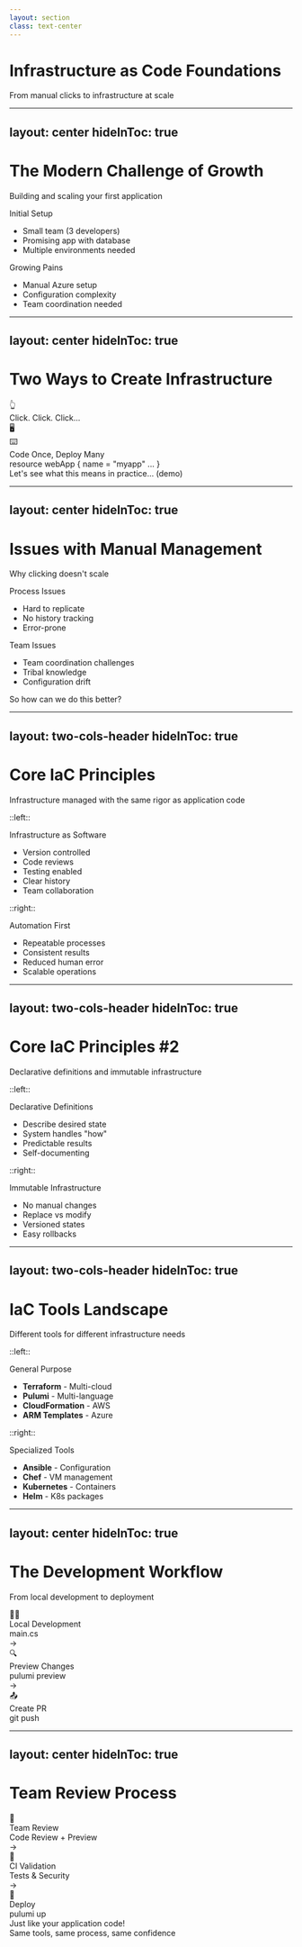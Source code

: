 ```yaml
---
layout: section
class: text-center
---
```


# Infrastructure as Code Foundations

<div class="opacity-80 italic mb-4">
From manual clicks to infrastructure at scale
</div>

<!--
# Speaker Notes

Setup:
- Bridge from history to solutions
- Frame the fundamental challenge
- Connect to their experiences

Key Points:
- Manual ways don't scale
- Teams need better tools
- Common patterns emerge

Questions/Engagement:
- "How do you handle infrastructure now?"
- "What problems do you face?"

Next:
- Show traditional approach first
-->

---
layout: center
hideInToc: true
---

# The Modern Challenge of Growth
Building and scaling your first application

<div class="flex gap-12">
  <div v-click class="challenge-box">
    <div class="text-xl mb-2">Initial Setup</div>
    <ul>
      <li>Small team (3 developers)</li>
      <li>Promising app with database</li>
      <li>Multiple environments needed</li>
    </ul>
  </div>

  <div v-click class="challenge-box">
    <div class="text-xl mb-2">Growing Pains</div>
    <ul>
      <li>Manual Azure setup</li>
      <li>Configuration complexity</li>
      <li>Team coordination needed</li>
    </ul>
  </div>
</div>

<style>
.challenge-box {
  @apply p-4 rounded bg-gray-100 bg-opacity-10;
}
</style>

<!--
# Speaker Notes

Setup:
- Realistic scenario they'll face
- Common startup journey
- Growing pains are normal

Key Points:
- Small team, big ambitions
- Manual processes break down
- Need for automation appears

Questions/Engagement:
- "Seen these challenges?"
- "How would you solve them?"

Next:
- Look at two possible approaches
-->

---
layout: center
hideInToc: true
---

# Two Ways to Create Infrastructure

<div class="flex justify-center gap-16">
  <div v-click class="flex flex-col items-center">
    <div class="text-4xl mb-4">👆</div>
    <div class="text-xl font-bold mb-4">Click. Click. Click...</div>
    <div class="text-6xl">
      🖥️
    </div>
  </div>

  <div v-click class="flex flex-col items-center">
    <div class="text-4xl mb-4">⌨️</div>
    <div class="text-xl font-bold mb-4">Code Once, Deploy Many</div>
    <div class="font-mono bg-gray-800 rounded p-4 text-sm">
      resource webApp {
        name = "myapp"
        ...
      }
    </div>
  </div>
</div>

<div v-click class="mt-12 text-center text-xl">
  Let's see what this means in practice...
  (demo)
</div>

<!--
# Speaker Notes

Setup:
- Contrast traditional vs modern
- Both achieve same result
- Different long-term impacts

Key Points:
- Clicking: Fast start, hard to scale
- Code: Initial investment, long-term gain
- Both valid in different contexts

Questions/Engagement:
- "Which have you tried?"
- "What were the results?"

Demo plan:
1. "Let me show you the traditional way first..."
2. Open Azure Portal
3. Start creating a web app
4. Point out:
   - Many clicks needed
   - Many decisions to make
   - Easy to miss steps
   - Hard to document
   - Even harder to repeat exactly

Questions to ask:
- "How would you document all these steps?"
- "How would you share this with your team?"
- "What happens when you need 10 of these?"
-->

---
layout: center
hideInToc: true
---

# Issues with Manual Management
Why clicking doesn't scale

<div class="grid grid-cols-2 gap-8 mt-8">
  <div v-click class="issue-box">
    <div class="text-xl mb-2">Process Issues</div>
    <ul>
      <li>Hard to replicate</li>
      <li>No history tracking</li>
      <li>Error-prone</li>
    </ul>
  </div>

  <div v-click class="issue-box">
    <div class="text-xl mb-2">Team Issues</div>
    <ul>
      <li>Team coordination challenges</li>
      <li>Tribal knowledge</li>
      <li>Configuration drift</li>
    </ul>
  </div>
</div>

<div v-click class="mt-12 text-center text-xl bg-blue-500 bg-opacity-10 p-4 rounded">
  So how can we do this better?
</div>

<style>
.issue-box {
  @apply p-4 rounded bg-gray-100 bg-opacity-10;
}
</style>

<!--
# Speaker Notes

Setup:
- Real problems from experience
- Not theoretical issues
- Every team faces these

Key Points:
- Process issues compound
- Team issues multiply
- Documentation always lags
- Changes become risky

Questions/Engagement:
- "Which issues resonate most?"
- "How do you handle these now?"

Next:
- Introduce better approaches
-->

---
layout: two-cols-header
hideInToc: true
---

# Core IaC Principles
Infrastructure managed with the same rigor as application code

::left::

<div v-click class="principle-box">
  <div class="text-xl mb-2">Infrastructure as Software</div>
  <ul>
    <li>Version controlled</li>
    <li>Code reviews</li>
    <li>Testing enabled</li>
    <li>Clear history</li>
    <li>Team collaboration</li>
  </ul>
</div>

::right::

<div v-click class="principle-box">
  <div class="text-xl mb-2">Automation First</div>
  <ul>
    <li>Repeatable processes</li>
    <li>Consistent results</li>
    <li>Reduced human error</li>
    <li>Scalable operations</li>
  </ul>
</div>

<style>
.principle-box {
  @apply p-4 rounded bg-gray-100 bg-opacity-10;
}
</style>

<!--
# Speaker Notes

Setup:
- Connect to their software practices
- Same rigor as application code
- Proven software principles

Key Points:
- Version control for infrastructure
- Automation removes human error
- Review process for changes

Questions/Engagement:
- "Which principle seems most valuable?"
- "What challenges do you see?"

Next:
- More principles to consider
-->

---
layout: two-cols-header
hideInToc: true
---

# Core IaC Principles #2
Declarative definitions and immutable infrastructure

::left::

<div v-click class="principle-box">
  <div class="text-xl mb-2">Declarative Definitions</div>
  <ul>
    <li>Describe desired state</li>
    <li>System handles "how"</li>
    <li>Predictable results</li>
    <li>Self-documenting</li>
  </ul>
</div>

::right::

<div v-click class="principle-box">
  <div class="text-xl mb-2">Immutable Infrastructure</div>
  <ul>
    <li>No manual changes</li>
    <li>Replace vs modify</li>
    <li>Versioned states</li>
    <li>Easy rollbacks</li>
  </ul>
</div>

<style>
.principle-box {
  @apply p-4 rounded bg-gray-100 bg-opacity-10;
}
</style>

<!--
# Speaker Notes

Setup:
- These build on previous principles
- More focused on operations
- Different way of thinking

Key Points:
- Describe what, not how
- Don't modify, replace
- State-driven approach

Questions/Engagement:
- "How is this different from scripting?"
- "Where might this help?"

Next:
- Look at available tools
-->

---
layout: two-cols-header
hideInToc: true
---

# IaC Tools Landscape
Different tools for different infrastructure needs

::left::

<div v-click class="tool-box">
  <div class="text-xl mb-2">General Purpose</div>
  <ul>
    <li><strong>Terraform</strong> - Multi-cloud</li>
    <li><strong>Pulumi</strong> - Multi-language</li>
    <li><strong>CloudFormation</strong> - AWS</li>
    <li><strong>ARM Templates</strong> - Azure</li>
  </ul>
</div>

::right::

<div v-click class="tool-box">
  <div class="text-xl mb-2">Specialized Tools</div>
  <ul>
    <li><strong>Ansible</strong> - Configuration</li>
    <li><strong>Chef</strong> - VM management</li>
    <li><strong>Kubernetes</strong> - Containers</li>
    <li><strong>Helm</strong> - K8s packages</li>
  </ul>
</div>

<style>
.tool-box {
  @apply p-4 rounded bg-gray-100 bg-opacity-10;
}
</style>

<!--
# Speaker Notes

Setup:
- Many tools solve different problems
- No single perfect solution
- Choose based on needs

Key Points:
- General vs specialized
- Multi-cloud vs single cloud
- Configuration vs provisioning
- We'll focus on Pulumi because:
  * Real programming languages
  * Strong typing
  * Familiar development experience

Questions/Engagement:
- "Used any of these?"
- "Which would fit your needs?"
- "Seen them in internships/jobs?"

Next:
- Focus on development workflow
-->

---
layout: center
hideInToc: true
---

# The Development Workflow
From local development to deployment

<div class="workflow">
  <div v-click class="step">
    <div class="icon">👩‍💻</div>
    <div class="text">Local Development</div>
    <div class="code-box">
      main.cs
    </div>
  </div>

  <div v-click class="arrow">→</div>

  <div v-click class="step">
    <div class="icon">🔍</div>
    <div class="text">Preview Changes</div>
    <div class="detail">pulumi preview</div>
  </div>

  <div v-click class="arrow">→</div>

  <div v-click class="step">
    <div class="icon">📤</div>
    <div class="text">Create PR</div>
    <div class="detail">git push</div>
  </div>
</div>

<style>
.workflow {
  @apply flex items-center justify-center gap-8 mt-12;
}
.step {
  @apply flex flex-col items-center;
}
.icon {
  @apply text-4xl mb-4;
}
.text {
  @apply text-xl font-bold;
}
.detail {
  @apply text-sm opacity-75 mt-2;
}
.arrow {
  @apply text-2xl text-blue-400;
}
.code-box {
  @apply font-mono text-sm bg-gray-800 rounded p-2 mt-2;
}
</style>

<!--
# Speaker Notes

Setup:
- Similar to app development
- Familiar git workflow
- Focus on safety

Key Points:
- Local development first
- Preview before pushing
- Standard PR process

Questions/Engagement:
- "Familiar workflow?"
- "What would you verify?"

Next:
- See team review process
-->

---
layout: center
hideInToc: true
---

# Team Review Process

<div class="workflow">
  <div v-click class="step">
    <div class="icon">👥</div>
    <div class="text">Team Review</div>
    <div class="detail">Code Review + Preview</div>
  </div>

  <div v-click class="arrow">→</div>

  <div v-click class="step">
    <div class="icon">🤖</div>
    <div class="text">CI Validation</div>
    <div class="detail">Tests & Security</div>
  </div>

  <div v-click class="arrow">→</div>

  <div v-click class="step">
    <div class="icon">🚀</div>
    <div class="text">Deploy</div>
    <div class="detail">pulumi up</div>
  </div>
</div>

<div v-click class="mt-12 text-center">
  <div class="text-xl mb-2">Just like your application code!</div>
  <div class="text-sm opacity-75">Same tools, same process, same confidence</div>
</div>

<style>
.workflow {
  @apply flex items-center justify-center gap-8 mt-12;
}
.step {
  @apply flex flex-col items-center;
}
.icon {
  @apply text-4xl mb-4;
}
.text {
  @apply text-xl font-bold;
}
.detail {
  @apply text-sm opacity-75 mt-2;
}
.arrow {
  @apply text-2xl text-blue-400;
}
</style>

<!--
# Speaker Notes

Setup:
- Infrastructure changes need review
- Same rigor as code review
- Team involvement important

Key Points:
- Multiple eyes on changes
- Automated validation
- Clear deployment process

Questions/Engagement:
- "How do you review changes now?"
- "What would you check?"

Demo teaser:
- "We'll see this in action soon"

Next:
- See this in practice
-->